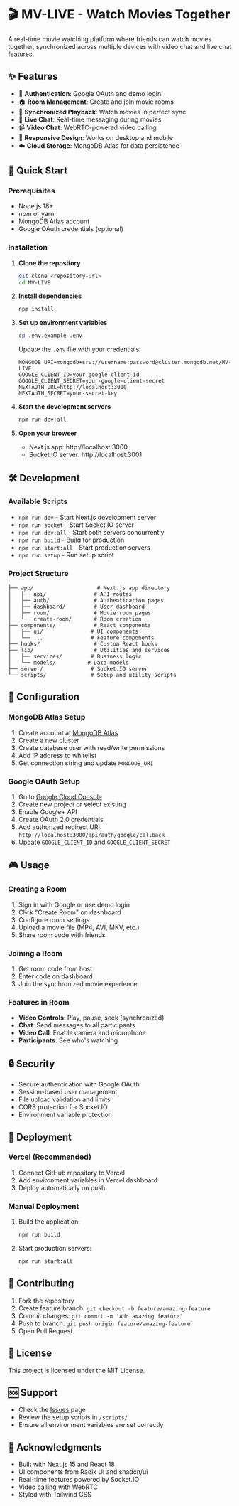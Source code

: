 # 🎬 MV-LIVE - Watch Movies Together

A real-time movie watching platform where friends can watch movies together, synchronized across multiple devices with video chat and live chat features.

## ✨ Features

- 🔐 **Authentication**: Google OAuth and demo login
- 🏠 **Room Management**: Create and join movie rooms
- 🎥 **Synchronized Playback**: Watch movies in perfect sync
- 💬 **Live Chat**: Real-time messaging during movies
- 📹 **Video Chat**: WebRTC-powered video calling
- 📱 **Responsive Design**: Works on desktop and mobile
- ☁️ **Cloud Storage**: MongoDB Atlas for data persistence

## 🚀 Quick Start

### Prerequisites

- Node.js 18+ 
- npm or yarn
- MongoDB Atlas account
- Google OAuth credentials (optional)

### Installation

1. **Clone the repository**
   ```bash
   git clone <repository-url>
   cd MV-LIVE
   ```

2. **Install dependencies**
   ```bash
   npm install
   ```

3. **Set up environment variables**
   ```bash
   cp .env.example .env
   ```
   
   Update the `.env` file with your credentials:
   ```env
   MONGODB_URI=mongodb+srv://username:password@cluster.mongodb.net/MV-LIVE
   GOOGLE_CLIENT_ID=your-google-client-id
   GOOGLE_CLIENT_SECRET=your-google-client-secret
   NEXTAUTH_URL=http://localhost:3000
   NEXTAUTH_SECRET=your-secret-key
   ```

4. **Start the development servers**
   ```bash
   npm run dev:all
   ```

5. **Open your browser**
   - Next.js app: http://localhost:3000
   - Socket.IO server: http://localhost:3001

## 🛠️ Development

### Available Scripts

- `npm run dev` - Start Next.js development server
- `npm run socket` - Start Socket.IO server
- `npm run dev:all` - Start both servers concurrently
- `npm run build` - Build for production
- `npm run start:all` - Start production servers
- `npm run setup` - Run setup script

### Project Structure

```
├── app/                    # Next.js app directory
│   ├── api/               # API routes
│   ├── auth/              # Authentication pages
│   ├── dashboard/         # User dashboard
│   ├── room/              # Movie room pages
│   └── create-room/       # Room creation
├── components/            # React components
│   ├── ui/               # UI components
│   └── ...               # Feature components
├── hooks/                 # Custom React hooks
├── lib/                   # Utilities and services
│   ├── services/         # Business logic
│   └── models/          # Data models
├── server/               # Socket.IO server
└── scripts/              # Setup and utility scripts
```

## 🔧 Configuration

### MongoDB Atlas Setup

1. Create account at [MongoDB Atlas](https://cloud.mongodb.com/)
2. Create a new cluster
3. Create database user with read/write permissions
4. Add IP address to whitelist
5. Get connection string and update `MONGODB_URI`

### Google OAuth Setup

1. Go to [Google Cloud Console](https://console.cloud.google.com/)
2. Create new project or select existing
3. Enable Google+ API
4. Create OAuth 2.0 credentials
5. Add authorized redirect URI: `http://localhost:3000/api/auth/google/callback`
6. Update `GOOGLE_CLIENT_ID` and `GOOGLE_CLIENT_SECRET`

## 🎮 Usage

### Creating a Room

1. Sign in with Google or use demo login
2. Click "Create Room" on dashboard
3. Configure room settings
4. Upload a movie file (MP4, AVI, MKV, etc.)
5. Share room code with friends

### Joining a Room

1. Get room code from host
2. Enter code on dashboard
3. Join the synchronized movie experience

### Features in Room

- **Video Controls**: Play, pause, seek (synchronized)
- **Chat**: Send messages to all participants
- **Video Call**: Enable camera and microphone
- **Participants**: See who's watching

## 🔒 Security

- Secure authentication with Google OAuth
- Session-based user management
- File upload validation and limits
- CORS protection for Socket.IO
- Environment variable protection

## 🚀 Deployment

### Vercel (Recommended)

1. Connect GitHub repository to Vercel
2. Add environment variables in Vercel dashboard
3. Deploy automatically on push

### Manual Deployment

1. Build the application:
   ```bash
   npm run build
   ```

2. Start production servers:
   ```bash
   npm run start:all
   ```

## 🤝 Contributing

1. Fork the repository
2. Create feature branch: `git checkout -b feature/amazing-feature`
3. Commit changes: `git commit -m 'Add amazing feature'`
4. Push to branch: `git push origin feature/amazing-feature`
5. Open Pull Request

## 📝 License

This project is licensed under the MIT License.

## 🆘 Support

- Check the [Issues](https://github.com/your-repo/issues) page
- Review the setup scripts in `/scripts/`
- Ensure all environment variables are set correctly

## 🎉 Acknowledgments

- Built with Next.js 15 and React 18
- UI components from Radix UI and shadcn/ui
- Real-time features powered by Socket.IO
- Video calling with WebRTC
- Styled with Tailwind CSS